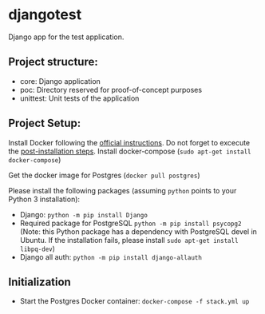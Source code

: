 # djangotest
Django app for the test application.

## Project structure:

* core: Django application
* poc: Directory reserved for proof-of-concept purposes
* unittest: Unit tests of the application

## Project Setup:

Install Docker following the [official instructions](https://docs.docker.com/install/linux/docker-ce/ubuntu/).
Do not forget to excecute the [post-installation steps](https://docs.docker.com/install/linux/linux-postinstall/).
Install docker-compose (`sudo apt-get install docker-compose`)

Get the docker image for Postgres (`docker pull postgres`)

Please install the following packages (assuming `python` points to your Python 3 installation):
* Django: `python -m pip install Django`
* Required package for PostgreSQL `python -m pip install psycopg2` 
(Note: this Python package has a dependency with PostgreSQL devel in Ubuntu.
If the installation fails, please install `sudo apt-get install libpq-dev`)
* Django all auth: `python -m pip install django-allauth`

## Initialization
* Start the Postgres Docker container: `docker-compose -f stack.yml up`

